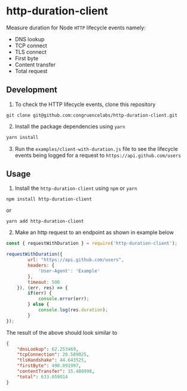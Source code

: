 # http-duration-client
Measure duration for Node `HTTP` lifecycle events namely:
* DNS lookup
* TCP connect
* TLS connect
* First byte
* Content transfer
* Total request 

## Development
1. To check the HTTP lifecycle events, clone this repository
```
git clone git@github.com:congruencelabs/http-duration-client.git
```

2. Install the package dependencies using `yarn`
```javascript
yarn install
```

3. Run the `examples/client-with-duration.js` file to see the lifecycle events being logged for a request to `https://api.github.com/users`


## Usage
1. Install the `http-duration-client` using `npm` or `yarn`
```
npm install http-duration-client
```
or
```
yarn add http-duration-client
```

2. Make an http request to an endpoint as shown in example below
```javascript
const { requestWithDuration } = require('http-duration-client');

requestWithDuration({
        url: "https://api.github.com/users",
        headers: {
            'User-Agent': 'Example'
        },
        timeout: 500
    }), (err, res) => {
        if(err) {
            console.error(err);
        } else {
            console.log(res.duration);
        }
});
```

The result of the above should look similar to
```json
{ 
    "dnsLookup": 62.253469,
    "tcpConnection": 20.589025,
    "tlsHandshake": 44.643525,
    "firstByte": 490.091997,
    "contentTransfer": 15.480998,
    "total": 633.059014
}
```